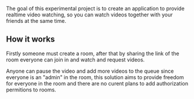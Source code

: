 The goal of this experimental project is to create an application to provide realtime video watching, 
so you can watch videos together with your friends at the same time.

## How it works

Firstly someone must create a room, after that by sharing the link of the room everyone can join in and watch and request videos.

Anyone can pause the video and add more videos to the queue since everyone is an "admin" in the room, this solution aims  to provide
freedom for everyone in the room and there are no curent plans to add authorization permitions to rooms.

